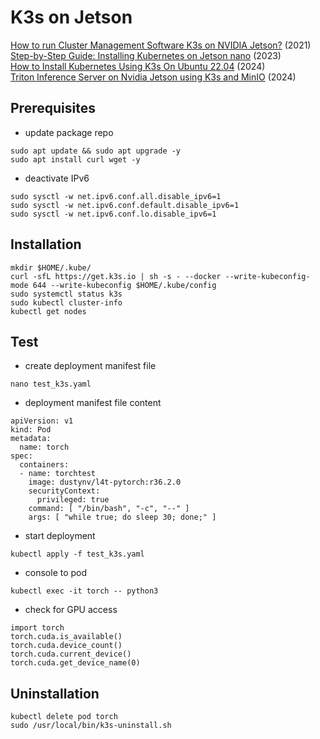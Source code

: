 # K3s on Jetson

[How to run Cluster Management Software K3s on NVIDIA Jetson?](https://www.seeedstudio.com/blog/2021/01/22/how-to-run-cluster-management-software-k3s-on-nvidia-jetson) (2021)  
[Step-by-Step Guide: Installing Kubernetes on Jetson nano](https://medium.com/@jpraveenkanna/step-by-step-guide-installing-kubernetes-on-a-jetson-nano-67da8fa183f8) (2023)  
[How to Install Kubernetes Using K3s On Ubuntu 22.04](https://www.linuxtechi.com/install-kubernetes-using-k3s-on-ubuntu/) (2024)  
[Triton Inference Server on Nvidia Jetson using K3s and MinIO](https://www.hackster.io/shahizat/triton-inference-server-on-nvidia-jetson-using-k3s-and-minio-cbcfe3) (2024)  

## Prerequisites

- update package repo
```
sudo apt update && sudo apt upgrade -y
sudo apt install curl wget -y
```

- deactivate IPv6
```
sudo sysctl -w net.ipv6.conf.all.disable_ipv6=1
sudo sysctl -w net.ipv6.conf.default.disable_ipv6=1
sudo sysctl -w net.ipv6.conf.lo.disable_ipv6=1
```

## Installation

```
mkdir $HOME/.kube/
curl -sfL https://get.k3s.io | sh -s - --docker --write-kubeconfig-mode 644 --write-kubeconfig $HOME/.kube/config
sudo systemctl status k3s
sudo kubectl cluster-info
kubectl get nodes
```

## Test

- create deployment manifest file  
```
nano test_k3s.yaml
```

- deployment manifest file content  
```
apiVersion: v1
kind: Pod
metadata:
  name: torch
spec:
  containers:
  - name: torchtest
    image: dustynv/l4t-pytorch:r36.2.0
    securityContext:
      privileged: true
    command: [ "/bin/bash", "-c", "--" ]
    args: [ "while true; do sleep 30; done;" ]
```

- start deployment    
```
kubectl apply -f test_k3s.yaml
```

- console to pod  
```
kubectl exec -it torch -- python3
```

- check for GPU access  
```
import torch
torch.cuda.is_available()
torch.cuda.device_count()
torch.cuda.current_device()
torch.cuda.get_device_name(0)
```

## Uninstallation
```
kubectl delete pod torch
sudo /usr/local/bin/k3s-uninstall.sh
```

